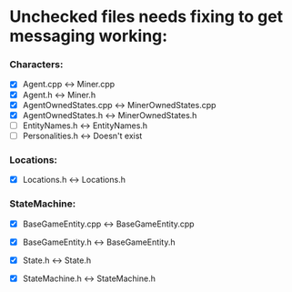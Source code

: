 Unchecked files needs fixing to get messaging working:
============================================

### Characters:
- [x] Agent.cpp <-> Miner.cpp
- [x] Agent.h <-> Miner.h
- [x] AgentOwnedStates.cpp <-> MinerOwnedStates.cpp
- [x] AgentOwnedStates.h <-> MinerOwnedStates.h
- [ ] EntityNames.h <-> EntityNames.h
- [ ] Personalities.h <-> Doesn't exist 

### Locations:
- [x] Locations.h <-> Locations.h

### StateMachine:
- [x] BaseGameEntity.cpp <-> BaseGameEntity.cpp
- [x] BaseGameEntity.h <-> BaseGameEntity.h
- [x] State.h <-> State.h
- [x] StateMachine.h <-> StateMachine.h

